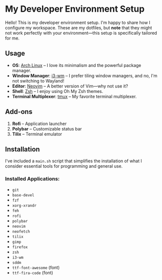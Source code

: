 # My Developer Environment Setup

Hello! This is my developer environment setup. I'm happy to share how I configure my workspace.
These are my dotfiles, but **note** that they might not work perfectly with your environment—this setup is specifically tailored for me.

## Usage

- **OS**: [Arch Linux](https://archlinux.org/) – I love its minimalism and the powerful package manager.
- **Window Manager**: [i3-wm](https://i3wm.org/) – I prefer tiling window managers, and no, I'm not switching to Wayland!
- **Editor**: [Neovim](https://neovim.io/) – A better version of Vim—why not use it?
- **Shell**: [Zsh](https://www.zsh.org/) – I enjoy using Oh My Zsh themes.
- **Terminal Multiplexer**: [tmux](https://github.com/tmux/tmux/wiki) – My favorite terminal multiplexer.

## Add-ons

1. **Rofi** – Application launcher
2. **Polybar** – Customizable status bar
3. **Tilix** – Terminal emulator

## Installation

I've included a `main.sh` script that simplifies the installation of what I consider essential tools for programming and general use.

### Installed Applications:

- `git`
- `base-devel`
- `fzf`
- `xorg-xrandr`
- `feh`
- `rofi`
- `polybar`
- `neovim`
- `neofetch`
- `tilix`
- `gimp`
- `firefox`
- `zsh`
- `i3-wm`
- `sddm`
- `ttf-font-awesome` (font)
- `ttf-fira-code` (font)



